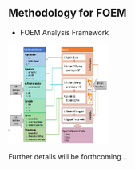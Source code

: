 ## Methodology for FOEM

* FOEM Analysis Framework  
<img src="https://github.com/ksjeong99/FOEM/blob/main/FOEM_Dashboard/FOEM_framework.png" width="200" height="200">

Further details will be forthcoming...
